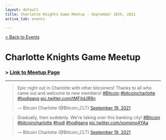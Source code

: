 ```yaml
---
layout: default
title: Charlotte Knights Game Meetup - September 18th, 2021
active_tab: events

---
```


[< Back to Events](/events)

# Charlotte Knights Game Meetup

### > [Link to Meetup Page](https://www.meetup.com/BitcoinCharlotte/events/280055192/)

---

<blockquote class="twitter-tweet"><p lang="en" dir="ltr">Epic night out in Charlotte with other bitcoiners! Thanks to all who came out and welcome to new members! <a href="https://twitter.com/hashtag/Bitcoin?src=hash&amp;ref_src=twsrc%5Etfw">#Bitcoin</a> <a href="https://twitter.com/hashtag/bitcoincharlotte?src=hash&amp;ref_src=twsrc%5Etfw">#bitcoincharlotte</a> <a href="https://twitter.com/hashtag/hodlgang?src=hash&amp;ref_src=twsrc%5Etfw">#hodlgang</a> <a href="https://t.co/tMFiIdJR9n">pic.twitter.com/tMFiIdJR9n</a></p>&mdash; Bitcoin Charlotte (@Bitcoin_CLT) <a href="https://twitter.com/Bitcoin_CLT/status/1439561534313803779?ref_src=twsrc%5Etfw">September 19, 2021</a></blockquote> <script async src="https://platform.twitter.com/widgets.js" charset="utf-8"></script>

<blockquote class="twitter-tweet"><p lang="en" dir="ltr">Gradually, then suddenly. We&#39;re taking over this banking city! <a href="https://twitter.com/hashtag/Bitcoin?src=hash&amp;ref_src=twsrc%5Etfw">#Bitcoin</a> <a href="https://twitter.com/hashtag/bitcoincharlotte?src=hash&amp;ref_src=twsrc%5Etfw">#bitcoincharlotte</a> <a href="https://twitter.com/hashtag/hodl?src=hash&amp;ref_src=twsrc%5Etfw">#hodl</a> <a href="https://twitter.com/hashtag/hodlgang?src=hash&amp;ref_src=twsrc%5Etfw">#hodlgang</a> <a href="https://t.co/xomqno4YAa">pic.twitter.com/xomqno4YAa</a></p>&mdash; Bitcoin Charlotte (@Bitcoin_CLT) <a href="https://twitter.com/Bitcoin_CLT/status/1439575028689932291?ref_src=twsrc%5Etfw">September 19, 2021</a></blockquote> <script async src="https://platform.twitter.com/widgets.js" charset="utf-8"></script>